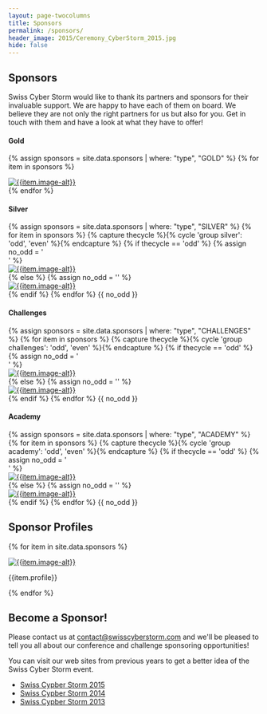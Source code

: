 ```yaml
---
layout: page-twocolumns
title: Sponsors
permalink: /sponsors/
header_image: 2015/Ceremony_CyberStorm_2015.jpg
hide: false
---
```


<article>
<h2>Sponsors</h2>
<p>Swiss Cyber Storm would like to thank its partners and sponsors for their invaluable support. We are happy to have each of them on board. We believe they are not only the right partners for us but also for you. 
Get in touch with them and have a look at what they have to offer!</p>

 <div class="row">
  <div id="equalheight">
  
   <div class="col-lg-4 col-sm-6 col-xs-6 col-eq-padding"> 
    <div class="row">
     <div class="col-xs-12">
       <h4>Gold</h4>
     </div>
    </div>

{% assign sponsors = site.data.sponsors | where: "type", "GOLD" %}
{% for item in sponsors %}
    <div class="row">
     <div class="col-xs-12">
      <div class="sponsor-img" style="max-width: {{item.max-width}}">
       <a href="{{item.www}}" target="_blank">
        <img class="svg" src="{{item.image}}" alt="{{item.image-alt}}">
       </a>
      </div>
     </div>
    </div>
{% endfor %}
   </div> 

<!--   <div class="col-lg-1 col-xs-0 col-eq-padding"> 
   </div>
-->

   <div class="col-lg-8 col-xs-12 col-eq-padding"> 
    <div class="row">
     <div class="col-xs-12">
      <h4>Silver</h4>
     </div>
    </div>
{% assign sponsors = site.data.sponsors | where: "type", "SILVER" %}
{% for item in sponsors %}
  {% capture thecycle %}{% cycle 'group silver': 'odd', 'even' %}{% endcapture %}
  {% if thecycle == 'odd' %}
    {% assign no_odd = '</div></div>' %} 
    <div class="row">
     <div id="equalheight">
      <div class="col-lg-6 col-sm-6 col-xs-12 col-eq-padding">
       <div class="sponsor-img" style="max-width: {{item.max-width}}">
        <a href="{{item.www}}" target ="_blank">
         <img class="svg" src="{{item.image}}" alt="{{item.image-alt}}">
        </a>
       </div>
      </div>
  {% else %}
    {% assign no_odd = '' %} 
      <div class="col-lg-6 col-sm-6 col-xs-12 col-eq-padding">
       <div class="sponsor-img" style="max-width: {{item.max-width}}">
        <a href="{{item.www}}" target ="_blank">
         <img class="svg" src="{{item.image}}" alt="{{item.image-alt}}">
        </a>
       </div>
      </div>
     </div>
    </div>
  {% endif %}
{% endfor %}
    {{ no_odd }}
   </div>

<!--
   
  <div class="col-xs-12 col-eq-padding"> 
    <div class="row">
     <div class="col-xs-12">
      <h4>Bronze</h4>
     </div>
    </div>
{% assign sponsors = site.data.sponsors | where: "type", "BRONZE" %}
{% for item in sponsors %}
  {% capture thecycle %}{% cycle 'group bronze': 'odd', 'even' %}{% endcapture %}
  {% if thecycle == 'odd' %}
    {% assign no_odd = '</div></div>' %} 
    <div class="row">
     <div id="equalheight">
      <div class="col-lg-3 col-sm-4 col-xs-6 col-eq-padding">
       <div class="sponsor-img" style="max-width: {{item.max-width}}">
        <a href="{{item.www}}" target ="_blank">
         <img class="svg" src="{{item.image}}" alt="{{item.image-alt}}">
        </a>
       </div>
      </div>
  {% else %}
    {% assign no_odd = '' %} 
      <div class="col-lg-3 col-sm-4 col-xs-6 col-eq-padding">
       <div class="sponsor-img" style="max-width: {{item.max-width}}">
        <a href="{{item.www}}" target ="_blank">
         <img class="svg" src="{{item.image}}" alt="{{item.image-alt}}">
        </a>
       </div>
      </div>
     </div>
    </div>
  {% endif %}
{% endfor %}
    {{ no_odd }}
   </div>
-->

  <div class="col-xs-12 col-eq-padding"> 
    <div class="row">
     <div class="col-xs-12">
      <h4>Challenges</h4>
     </div>
    </div>
{% assign sponsors = site.data.sponsors | where: "type", "CHALLENGES" %}
{% for item in sponsors %}
  {% capture thecycle %}{% cycle 'group challenges': 'odd', 'even' %}{% endcapture %}
  {% if thecycle == 'odd' %}
    {% assign no_odd = '</div></div>' %} 
    <div class="row">
     <div id="equalheight">
      <div class="col-lg-3 col-sm-4 col-xs-6 col-eq-padding">
       <div class="sponsor-img" style="max-width: {{item.max-width}}">
        <a href="{{item.www}}" target ="_blank">
         <img class="svg" src="{{item.image}}" alt="{{item.image-alt}}">
        </a>
       </div>
      </div>
  {% else %}
    {% assign no_odd = '' %} 
      <div class="col-lg-3 col-sm-4 col-xs-6 col-eq-padding">
       <div class="sponsor-img" style="max-width: {{item.max-width}}">
        <a href="{{item.www}}" target ="_blank">
         <img class="svg" src="{{item.image}}" alt="{{item.image-alt}}">
        </a>
       </div>
      </div>
     </div>
    </div>
  {% endif %}
{% endfor %}
    {{ no_odd }}
   </div>


  <div class="col-xs-12 col-eq-padding"> 
    <div class="row">
     <div class="col-xs-12">
      <h4>Academy</h4>
     </div>
    </div>
{% assign sponsors = site.data.sponsors | where: "type", "ACADEMY" %}
{% for item in sponsors %}
  {% capture thecycle %}{% cycle 'group academy': 'odd', 'even' %}{% endcapture %}
  {% if thecycle == 'odd' %}
    {% assign no_odd = '</div></div>' %} 
    <div class="row">
     <div id="equalheight">
      <div class="col-lg-3 col-sm-4 col-xs-6 col-eq-padding">
       <div class="sponsor-img" style="max-width: {{item.max-width}}">
        <a href="{{item.www}}" target ="_blank">
         <img class="svg" src="{{item.image}}" alt="{{item.image-alt}}">
        </a>
       </div>
      </div>
  {% else %}
    {% assign no_odd = '' %} 
      <div class="col-lg-3 col-sm-4 col-xs-6 col-eq-padding">
       <div class="sponsor-img" style="max-width: {{item.max-width}}">
        <a href="{{item.www}}" target ="_blank">
         <img class="svg" src="{{item.image}}" alt="{{item.image-alt}}">
        </a>
       </div>
      </div>
     </div>
    </div>
  {% endif %}
{% endfor %}
    {{ no_odd }}
   </div>

  </div>
 </div>
 <div class="row verticalspaceing"></div>


<div class="row">
 <div class="col-xs-12">
  <h2>Sponsor Profiles</h2>
 </div>
</div>

{% for item in site.data.sponsors %}

<div class="row">
 <div class="col-lg-12 col-md-12">
  <div class="row">
   <div class="col-sm-3 col-xs-6">
    <div class="sponsor-img" style="max-width: {{item.max-width}}">
     <a href="{{item.www}}" target ="_blank">
      <img class="svg" src="{{item.image}}" alt="{{item.image-alt}}">
     </a>
    </div>
   </div>
   <div class="col-sm-9 col-xs-12">
    <p>
     {{item.profile}}
    </p>
   </div>
  </div>
 </div>
</div>
{% endfor %}

<h2>Become a Sponsor!</h2>
<p>Please contact us at 
<a href="mailto:contact@swisscyberstorm.com" target="_blank">contact@swisscyberstorm.com</a>
and we'll be pleased to tell you all about our conference and challenge sponsoring opportunities!

You can visit our web sites from previous years to get a better idea of the Swiss Cyber Storm event. </p>
<ul class="fa-ul">
  <li><i class="fa-li fa fa-external-link"></i><a href="http://2015.swisscyberstorm.com/" target="_blank"> Swiss Cypber Storm 2015</a></li>
  <li><i class="fa-li fa fa-external-link"></i><a href="http://2014.swisscyberstorm.com/" target="_blank"> Swiss Cypber Storm 2014</a></li>
  <li><i class="fa-li fa fa-external-link"></i><a href="http://2013.swisscyberstorm.com/" target="_blank"> Swiss Cypber Storm 2013</a></li>
</ul>

</article>
